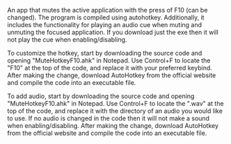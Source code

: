 An app that mutes the active application with the press of F10 (can be changed). The program is compiled using autohotkey. Additionally, it includes the functionality for playing an audio cue when muting and unmuting the focused application. If you download just the exe then it will not play the cue when enabling/disabling.


To customize the hotkey, start by downloading the source code and opening "MuteHotkeyF10.ahk" in Notepad. Use Control+F to locate the "F10" at the top of the code, and replace it with your preferred keybind. After making the change, download AutoHotkey from the official website and compile the code into an executable file.


To add audio, start by downloading the source code and opening "MuteHotkeyF10.ahk" in Notepad. Use Control+F to locate the ".wav" at the top of the code, and replace it with the directory of an audio you would like to use. If no audio is changed in the code then it will not make a sound when enabling/disabling. After making the change, download AutoHotkey from the official website and compile the code into an executable file.
